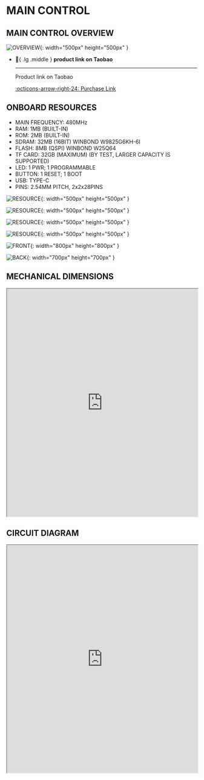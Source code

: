 # MAIN CONTROL

## MAIN CONTROL OVERVIEW
![OVERVIEW](main_control.jpg){: width="500px" height="500px" }

<div class="grid cards" markdown>

-   :shopping_cart:{ .lg .middle } __product link on Taobao__

    ---

    Product link on Taobao


    [:octicons-arrow-right-24: <a href="https://m.tb.cn/h.glFZRKv3mP2cLID?tk=G3YX3VNEVf9 " target="_blank"> Purchase Link </a>](#)

</div>

## ONBOARD RESOURCES
- MAIN FREQUENCY: 480MHz
- RAM: 1MB (BUILT-IN)
- ROM: 2MB (BUILT-IN)
- SDRAM: 32MB (16BIT) WINBOND W9825G6KH-6I
- FLASH: 8MB (QSPI) WINBOND W25Q64
- TF CARD: 32GB (MAXIMUM) (BY TEST, LARGER CAPACITY IS SUPPORTED)
- LED: 1 PWR; 1 PROGRAMMABLE
- BUTTON: 1 RESET; 1 BOOT
- USB: TYPE-C
- PINS: 2.54MM PITCH, 2x2x28PINS

![RESOURCE](resource1.jpg){: width="500px" height="500px" }

![RESOURCE](resource2.jpg){: width="500px" height="500px" }

![RESOURCE](resource3.jpg){: width="500px" height="500px" }

![RESOURCE](resource4.jpg){: width="500px" height="500px" }

![FRONT](front.png){: width="800px" height="800px" }

![BACK](back.png){: width="700px" height="700px" }

## MECHANICAL DIMENSIONS

<iframe src="http://www.cuishuaiwen.com:7500/DEV/FK-STM32H743/FK743-MECHANICAL-DESIGN.pdf" width="100%" height="600px"></iframe>

## CIRCUIT DIAGRAM

<iframe src="http://www.cuishuaiwen.com:7500/DEV/FK-STM32H743/FK743-LAYOUT.pdf" width="100%" height="600px"></iframe>



